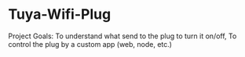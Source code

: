 # Tuya-Wifi-Plug
Project Goals:
To understand what send to the plug to turn it on/off,
To control the plug by a custom app (web, node, etc.)

